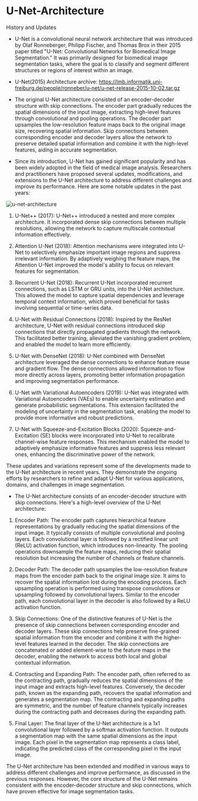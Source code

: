 # U-Net-Architecture
History and Updates

- U-Net is a convolutional neural network architecture that was introduced by Olaf Ronneberger, Philipp Fischer, and Thomas Brox in their 2015 paper titled "U-Net: Convolutional Networks for Biomedical Image Segmentation." It was primarily designed for biomedical image segmentation tasks, where the goal is to classify and segment different structures or regions of interest within an image.
- U-Net(2015) Architecture archive: https://lmb.informatik.uni-freiburg.de/people/ronneber/u-net/u-net-release-2015-10-02.tar.gz 

- The original U-Net architecture consisted of an encoder-decoder structure with skip connections. The encoder part gradually reduces the spatial dimensions of the input image, extracting high-level features through convolutional and pooling operations. The decoder part upsamples the low-resolution feature maps back to the original image size, recovering spatial information. Skip connections between corresponding encoder and decoder layers allow the network to preserve detailed spatial information and combine it with the high-level features, aiding in accurate segmentation.

- Since its introduction, U-Net has gained significant popularity and has been widely adopted in the field of medical image analysis. Researchers and practitioners have proposed several updates, modifications, and extensions to the U-Net architecture to address different challenges and improve its performance. Here are some notable updates in the past years:

![u-net-architecture](https://github.com/Er-Divyesh-Sethiya/U-Net-Architecture/assets/103837830/8ff11c61-1415-4760-89a1-525cfbb407e5)

1. U-Net++ (2017): U-Net++ introduced a nested and more complex architecture. It incorporated dense skip connections between multiple resolutions, allowing the network to capture multiscale contextual information effectively.

2. Attention U-Net (2018): Attention mechanisms were integrated into U-Net to selectively emphasize important image regions and suppress irrelevant information. By adaptively weighing the feature maps, the Attention U-Net improved the model's ability to focus on relevant features for segmentation.

3. Recurrent U-Net (2018): Recurrent U-Net incorporated recurrent connections, such as LSTM or GRU units, into the U-Net architecture. This allowed the model to capture spatial dependencies and leverage temporal context information, which proved beneficial for tasks involving sequential or time-series data.

4. U-Net with Residual Connections (2018): Inspired by the ResNet architecture, U-Net with residual connections introduced skip connections that directly propagated gradients through the network. This facilitated better training, alleviated the vanishing gradient problem, and enabled the model to learn more efficiently.

5. U-Net with DenseNet (2018): U-Net combined with DenseNet architecture leveraged the dense connections to enhance feature reuse and gradient flow. The dense connections allowed information to flow more directly across layers, promoting better information propagation and improving segmentation performance.

6. U-Net with Variational Autoencoders (2019): U-Net was integrated with Variational Autoencoders (VAEs) to enable uncertainty estimation and generate probabilistic segmentations. This extension facilitated the modeling of uncertainty in the segmentation task, enabling the model to provide more informative and robust predictions.

7. U-Net with Squeeze-and-Excitation Blocks (2020): Squeeze-and-Excitation (SE) blocks were incorporated into U-Net to recalibrate channel-wise feature responses. This mechanism enabled the model to adaptively emphasize informative features and suppress less relevant ones, enhancing the discriminative power of the network.

These updates and variations represent some of the developments made to the U-Net architecture in recent years. They demonstrate the ongoing efforts by researchers to refine and adapt U-Net for various applications, domains, and challenges in image segmentation.

- The U-Net architecture consists of an encoder-decoder structure with skip connections. Here's a high-level overview of the U-Net architecture:

1. Encoder Path:
The encoder path captures hierarchical feature representations by gradually reducing the spatial dimensions of the input image. It typically consists of multiple convolutional and pooling layers. Each convolutional layer is followed by a rectified linear unit (ReLU) activation function, which introduces non-linearity. The pooling operations downsample the feature maps, reducing their spatial resolution but increasing the number of channels or feature channels.

2. Decoder Path:
The decoder path upsamples the low-resolution feature maps from the encoder path back to the original image size. It aims to recover the spatial information lost during the encoding process. Each upsampling operation is performed using transpose convolutions or upsampling followed by convolutional layers. Similar to the encoder path, each convolutional layer in the decoder is also followed by a ReLU activation function.

3. Skip Connections:
One of the distinctive features of U-Net is the presence of skip connections between corresponding encoder and decoder layers. These skip connections help preserve fine-grained spatial information from the encoder and combine it with the higher-level features learned in the decoder. The skip connections are concatenated or added element-wise to the feature maps in the decoder, enabling the network to access both local and global contextual information.

4. Contracting and Expanding Path:
The encoder path, often referred to as the contracting path, gradually reduces the spatial dimensions of the input image and extracts high-level features. Conversely, the decoder path, known as the expanding path, recovers the spatial information and generates a segmentation map. The contracting and expanding paths are symmetric, and the number of feature channels typically increases during the contracting path and decreases during the expanding path.

5. Final Layer:
The final layer of the U-Net architecture is a 1x1 convolutional layer followed by a softmax activation function. It outputs a segmentation map with the same spatial dimensions as the input image. Each pixel in the segmentation map represents a class label, indicating the predicted class of the corresponding pixel in the input image.

The U-Net architecture has been extended and modified in various ways to address different challenges and improve performance, as discussed in the previous responses. However, the core structure of the U-Net remains consistent with the encoder-decoder structure and skip connections, which have proven effective for image segmentation tasks.
